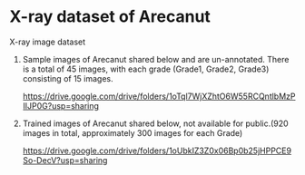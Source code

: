 # X-ray dataset of Arecanut
X-ray image dataset 
1. Sample images of Arecanut shared below and are un-annotated. There is a total of 45 images, with each grade (Grade1, Grade2, Grade3) consisting of 15 images.

    https://drive.google.com/drive/folders/1oTql7WjXZhtO6W55RCQntlbMzPIIJP0G?usp=sharing

2. Trained images of Arecanut shared below, not available for public.(920 images in total, approximately 300 images for each Grade)

    https://drive.google.com/drive/folders/1oUbkIZ3Z0x06Bp0b25jHPPCE9So-DecV?usp=sharing
    
